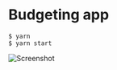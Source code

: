 # Budgeting app

```
$ yarn
$ yarn start
```

<img src="https://raw.github.com/Janiczek/budgeting-app/master/screenshot.png" alt="Screenshot">


